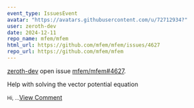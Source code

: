```yaml
---
event_type: IssuesEvent
avatar: "https://avatars.githubusercontent.com/u/72712934?"
user: zeroth-dev
date: 2024-12-11
repo_name: mfem/mfem
html_url: https://github.com/mfem/mfem/issues/4627
repo_url: https://github.com/mfem/mfem
---
```


<a href='https://github.com/zeroth-dev' target='_blank'>zeroth-dev</a> open issue <a href='https://github.com/mfem/mfem/issues/4627' target='_blank'>mfem/mfem#4627</a>.

<p>Help with solving the vector potential equation</p><small>Hi, ...</small><a href='https://github.com/mfem/mfem/issues/4627' target='_blank'>View Comment</a>